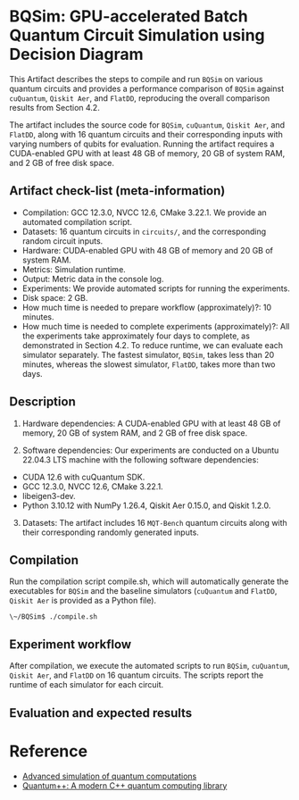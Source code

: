 # BQSim: GPU-accelerated Batch Quantum Circuit Simulation using Decision Diagram

This Artifact describes the steps to compile and run `BQSim` on various quantum circuits and provides a performance comparison of `BQSim` against `cuQuantum`, `Qiskit Aer`, and `FlatDD`, reproducing the overall comparison results from Section 4.2. 

The artifact includes the source code for `BQSim`, `cuQuantum`, `Qiskit Aer`, and `FlatDD`, along with 16 quantum circuits and their corresponding inputs with varying numbers of qubits for evaluation. Running the artifact requires a CUDA-enabled GPU with at least 48 GB of memory, 20 GB of system RAM, and 2 GB of free disk space.

## Artifact check-list (meta-information)

* Compilation: GCC 12.3.0, NVCC 12.6, CMake 3.22.1. We provide an automated compilation script.
* Datasets: 16 quantum circuits in `circuits/`, and the corresponding random circuit inputs.
* Hardware: CUDA-enabled GPU with 48 GB of memory and 20 GB of system RAM.
* Metrics: Simulation runtime.
* Output: Metric data in the console log. 
* Experiments: We provide automated scripts for running the experiments.
* Disk space: 2 GB.
* How much time is needed to prepare workflow (approximately)?: 10 minutes.
* How much time is needed to complete experiments (approximately)?: All the experiments take approximately four days to complete, as demonstrated in Section 4.2. To reduce runtime, we can evaluate each simulator separately. The fastest simulator, `BQSim`, takes less than 20 minutes, whereas the slowest simulator, `FlatDD`, takes more than two days.

## Description

1. Hardware dependencies: A CUDA-enabled GPU with at least 48 GB of memory, 20 GB of system RAM, and 2 GB of free disk space.

2. Software dependencies: Our experiments are conducted on a Ubuntu 22.04.3 LTS machine with the following software dependencies:

* CUDA 12.6 with cuQuantum SDK.
* GCC 12.3.0, NVCC 12.6, CMake 3.22.1.
* libeigen3-dev.
* Python 3.10.12 with NumPy 1.26.4, Qiskit Aer 0.15.0, and Qiskit 1.2.0.

3. Datasets: The artifact includes 16 `MQT-Bench` quantum circuits along with their corresponding randomly generated inputs.

## Compilation

Run the compilation script compile.sh, which will automatically generate the executables for `BQSim` and the baseline simulators (`cuQuantum` and `FlatDD`, `Qiskit Aer` is provided as a Python file).

`\~/BQSim$ ./compile.sh`

## Experiment workflow

After compilation, we execute the automated scripts to run `BQSim`, `cuQuantum`, `Qiskit Aer`, and `FlatDD` on 16 quantum circuits. The scripts report the runtime of each simulator for each circuit.

## Evaluation and expected results



# Reference
+ [Advanced simulation of quantum computations](https://ieeexplore.ieee.org/abstract/document/8355954)
+ [Quantum++: A modern C++ quantum computing library](https://journals.plos.org/plosone/article?id=10.1371/journal.pone.0208073)